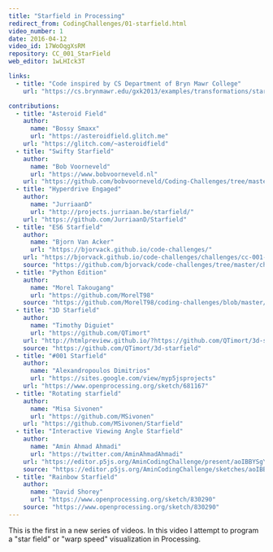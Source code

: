 ```yaml
---
title: "Starfield in Processing"
redirect_from: CodingChallenges/01-starfield.html
video_number: 1
date: 2016-04-12
video_id: 17WoOqgXsRM
repository: CC_001_StarField
web_editor: 1wLHIck3T

links:
  - title: "Code inspired by CS Department of Bryn Mawr College"
    url: "https://cs.brynmawr.edu/gxk2013/examples/transformations/starfield/"

contributions:
  - title: "Asteroid Field"
    author:
      name: "Bossy Smaxx"
      url: "https://asteroidfield.glitch.me"
    url: "https://glitch.com/~asteroidfield"
  - title: "Swifty Starfield"
    author:
      name: "Bob Voorneveld"
      url: "https://www.bobvoorneveld.nl"
    url: "https://github.com/bobvoorneveld/Coding-Challenges/tree/master/CC001-Starfield"
  - title: "Hyperdrive Engaged"
    author:
      name: "JurriaanD"
      url: "http://projects.jurriaan.be/starfield/"
    url: "https://github.com/JurriaanD/Starfield"
  - title: "ES6 Starfield"
    author:
      name: "Bjorn Van Acker"
      url: "https://bjorvack.github.io/code-challenges/"
    url: "https://bjorvack.github.io/code-challenges/challenges/cc-001-starfield/"
    source: "https://github.com/bjorvack/code-challenges/tree/master/challenges/cc-001-starfield"
  - title: "Python Edition"
    author:
      name: "Morel Takougang"
      url: "https://github.com/MorelT98"
    source: "https://github.com/MorelT98/coding-challenges/blob/master/001_starfield"
  - title: "3D Starfield"
    author:
      name: "Timothy Diguiet"
      url: "https://github.com/QTimort"
    url: "http://htmlpreview.github.io/?https://github.com/QTimort/3d-starfield/blob/master/dist/index.html"
    source: "https://github.com/QTimort/3d-starfield"
  - title: "#001 Starfield"
    author:
      name: "Alexandropoulos Dimitrios"
      url: "https://sites.google.com/view/myp5jsprojects"
    url: "https://www.openprocessing.org/sketch/681167"
  - title: "Rotating starfield"
    author:
      name: "Misa Sivonen"
      url: "https://github.com/MSivonen"
    url: "https://github.com/MSivonen/Starfield"
  - title: "Interactive Viewing Angle Starfield"
    author:
      name: "Amin Ahmad Ahmadi"
      url: "https://twitter.com/AminAhmadAhmadi"
    url: "https://editor.p5js.org/AminCodingChallenge/present/aoIBBYSgY"
    source: "https://editor.p5js.org/AminCodingChallenge/sketches/aoIBBYSgY"
  - title: "Rainbow Starfield"
    author:
      name: "David Shorey"
      url: "https://www.openprocessing.org/sketch/830290"
    source: "https://www.openprocessing.org/sketch/830290"
---
```

This is the first in a new series of videos.  In this video I attempt to program a "star field" or "warp speed" visualization in Processing.  
